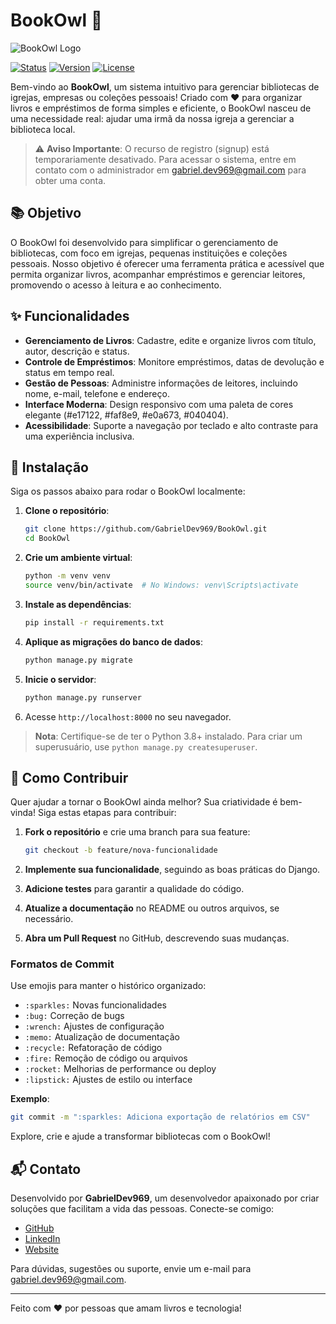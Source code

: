 # BookOwl 🦉

![BookOwl Logo](https://github.com/user-attachments/assets/743d47c6-1f72-4002-9d1a-87f02fba6b67#width=150&height=150)

[![Status](https://img.shields.io/badge/STATUS-EM%20PRODUCAO-green?style=for-the-badge)](https://github.com/GabrielDev969/BookOwl)
[![Version](https://img.shields.io/badge/Versão-1.0.0-green?style=for-the-badge)](https://github.com/GabrielDev969/BookOwl)
[![License](https://img.shields.io/badge/License-MIT-orange?style=for-the-badge)](LICENSE)

Bem-vindo ao **BookOwl**, um sistema intuitivo para gerenciar bibliotecas de igrejas, empresas ou coleções pessoais! Criado com ❤️ para organizar livros e empréstimos de forma simples e eficiente, o BookOwl nasceu de uma necessidade real: ajudar uma irmã da nossa igreja a gerenciar a biblioteca local.

> ⚠️ **Aviso Importante**: O recurso de registro (signup) está temporariamente desativado. Para acessar o sistema, entre em contato com o administrador em [gabriel.dev969@gmail.com](mailto:gabriel.dev969@gmail.com) para obter uma conta.

## 📚 Objetivo

O BookOwl foi desenvolvido para simplificar o gerenciamento de bibliotecas, com foco em igrejas, pequenas instituições e coleções pessoais. Nosso objetivo é oferecer uma ferramenta prática e acessível que permita organizar livros, acompanhar empréstimos e gerenciar leitores, promovendo o acesso à leitura e ao conhecimento.

## ✨ Funcionalidades

- **Gerenciamento de Livros**: Cadastre, edite e organize livros com título, autor, descrição e status.
- **Controle de Empréstimos**: Monitore empréstimos, datas de devolução e status em tempo real.
- **Gestão de Pessoas**: Administre informações de leitores, incluindo nome, e-mail, telefone e endereço.
- **Interface Moderna**: Design responsivo com uma paleta de cores elegante (#e17122, #faf8e9, #e0a673, #040404).
- **Acessibilidade**: Suporte a navegação por teclado e alto contraste para uma experiência inclusiva.

## 🚀 Instalação

Siga os passos abaixo para rodar o BookOwl localmente:

1. **Clone o repositório**:
   ```bash
   git clone https://github.com/GabrielDev969/BookOwl.git
   cd BookOwl
   ```

2. **Crie um ambiente virtual**:
   ```bash
   python -m venv venv
   source venv/bin/activate  # No Windows: venv\Scripts\activate
   ```

3. **Instale as dependências**:
   ```bash
   pip install -r requirements.txt
   ```

4. **Aplique as migrações do banco de dados**:
   ```bash
   python manage.py migrate
   ```

5. **Inicie o servidor**:
   ```bash
   python manage.py runserver
   ```

6. Acesse `http://localhost:8000` no seu navegador.

> **Nota**: Certifique-se de ter o Python 3.8+ instalado. Para criar um superusuário, use `python manage.py createsuperuser`.

## 🤝 Como Contribuir

Quer ajudar a tornar o BookOwl ainda melhor? Sua criatividade é bem-vinda! Siga estas etapas para contribuir:

1. **Fork o repositório** e crie uma branch para sua feature:
   ```bash
   git checkout -b feature/nova-funcionalidade
   ```

2. **Implemente sua funcionalidade**, seguindo as boas práticas do Django.
3. **Adicione testes** para garantir a qualidade do código.
4. **Atualize a documentação** no README ou outros arquivos, se necessário.
5. **Abra um Pull Request** no GitHub, descrevendo suas mudanças.

### Formatos de Commit

Use emojis para manter o histórico organizado:

- `:sparkles:` Novas funcionalidades
- `:bug:` Correção de bugs
- `:wrench:` Ajustes de configuração
- `:memo:` Atualização de documentação
- `:recycle:` Refatoração de código
- `:fire:` Remoção de código ou arquivos
- `:rocket:` Melhorias de performance ou deploy
- `:lipstick:` Ajustes de estilo ou interface

**Exemplo**:
```bash
git commit -m ":sparkles: Adiciona exportação de relatórios em CSV"
```

Explore, crie e ajude a transformar bibliotecas com o BookOwl!

## 📬 Contato

Desenvolvido por **GabrielDev969**, um desenvolvedor apaixonado por criar soluções que facilitam a vida das pessoas. Conecte-se comigo:

- [GitHub](https://github.com/GabrielDev969)
- [LinkedIn](https://www.linkedin.com/in/gabriel-santos-b53632196)
- [Website](https://gabrielsantosfullstack.netlify.app)

Para dúvidas, sugestões ou suporte, envie um e-mail para [gabriel.dev969@gmail.com](mailto:gabriel.dev969@gmail.com).

---

Feito com ❤️ por pessoas que amam livros e tecnologia!
